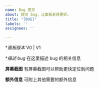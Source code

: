 ```yaml
---
name: Bug 提交
about: 提交 bug，让面板变得更好。
title: "[BUG]"
labels: ''
assignees: ''

---
```


**面板版本*
V0 | V1

**描述 bug*
在这里描述 bug 的相关信息

**屏幕截图**
有屏幕截图可以帮助更快定位到问题


**额外信息**
可附上其他需要的额外信息
